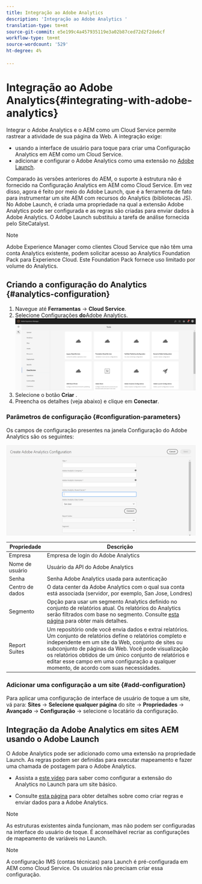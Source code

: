 ```yaml
---
title: Integração ao Adobe Analytics
description: 'Integração ao Adobe Analytics '
translation-type: tm+mt
source-git-commit: e5e199c4a457935119e3a02b87ced72d2f2de6cf
workflow-type: tm+mt
source-wordcount: '529'
ht-degree: 4%

---
```



# Integração ao Adobe Analytics{#integrating-with-adobe-analytics}

Integrar o Adobe Analytics e o AEM como um Cloud Service permite rastrear a atividade de sua página da Web. A integração exige:

* usando a interface de usuário para toque para criar uma Configuração Analytics em AEM como um Cloud Service.
* adicionar e configurar o Adobe Analytics como uma extensão no [Adobe Launch](https://docs.adobe.com/content/help/en/launch/using/intro/get-started/quick-start.html).

Comparado às versões anteriores do AEM, o suporte à estrutura não é fornecido na Configuração Analytics em AEM como Cloud Service. Em vez disso, agora é feito por meio do Adobe Launch, que é a ferramenta de fato para instrumentar um site AEM com recursos do Analytics (bibliotecas JS). No Adobe Launch, é criada uma propriedade na qual a extensão Adobe Analytics pode ser configurada e as regras são criadas para enviar dados à Adobe Analytics. O Adobe Launch substituiu a tarefa de análise fornecida pelo SiteCatalyst.

>[!NOTE]
>
>Adobe Experience Manager como clientes Cloud Service que não têm uma conta Analytics existente, podem solicitar acesso ao Analytics Foundation Pack para Experience Cloud.  Este Foundation Pack fornece uso limitado por volume do Analytics.

## Criando a configuração do Analytics {#analytics-configuration}

1. Navegue até **Ferramentas** → **Cloud Service**.
2. Selecione Configurações **do**Adobe Analytics.
   ![Janela Analytics](assets/analytics_screen.png "WindowAnalytics")
3. Selecione o botão **Criar** .
4. Preencha os detalhes (veja abaixo) e clique em **Conectar**.

### Parâmetros de configuração {#configuration-parameters}

Os campos de configuração presentes na janela Configuração do Adobe Analytics são os seguintes:

![Parâmetros](assets/properties_field.png "de configuraçãoParâmetros de configuração")

| Propriedade | Descrição |
|---|---|
| Empresa | Empresa de login do Adobe Analytics |
| Nome de usuário | Usuário da API do Adobe Analytics |
| Senha | Senha Adobe Analytics usada para autenticação |
| Centro de dados | O data center da Adobe Analytics com o qual sua conta está associada (servidor, por exemplo, San Jose, Londres) |
| Segmento | Opção para usar um segmento Analytics definido no conjunto de relatórios atual. Os relatórios do Analytics serão filtrados com base no segmento. Consulte [esta página](https://docs.adobe.com/content/help/en/analytics/components/segmentation/seg-overview.html) para obter mais detalhes. |
| Report Suites | Um repositório onde você envia dados e extrai relatórios. Um conjunto de relatórios define o relatórios completo e independente em um site da Web, conjunto de sites ou subconjunto de páginas da Web. Você pode visualização os relatórios obtidos de um único conjunto de relatórios e editar esse campo em uma configuração a qualquer momento, de acordo com suas necessidades. |

### Adicionar uma configuração a um site {#add-configuration}

Para aplicar uma configuração de interface de usuário de toque a um site, vá para: **Sites** → **Selecione qualquer página** do site → **Propriedades** → **Avançado** → **Configuração** → selecione o locatário da configuração.

## Integração da Adobe Analytics em sites AEM usando o Adobe Launch

O Adobe Analytics pode ser adicionado como uma extensão na propriedade Launch. As regras podem ser definidas para executar mapeamento e fazer uma chamada de postagem para o Adobe Analytics.

* Assista a [este vídeo](https://docs.adobe.com/content/help/en/analytics-learn/tutorials/implementation/via-adobe-launch/basic-configuration-of-the-analytics-launch-extension.html) para saber como configurar a extensão do Analytics no Launch para um site básico.

* Consulte [esta página](https://docs.adobe.com/content/help/en/core-services-learn/implementing-in-websites-with-launch/implement-solutions/analytics.html) para obter detalhes sobre como criar regras e enviar dados para a Adobe Analytics.

>[!NOTE]
>
>As estruturas existentes ainda funcionam, mas não podem ser configuradas na interface do usuário de toque. É aconselhável recriar as configurações de mapeamento de variáveis no Launch.

>[!NOTE]
>
>A configuração IMS (contas técnicas) para Launch é pré-configurada em AEM como Cloud Service. Os usuários não precisam criar essa configuração.
